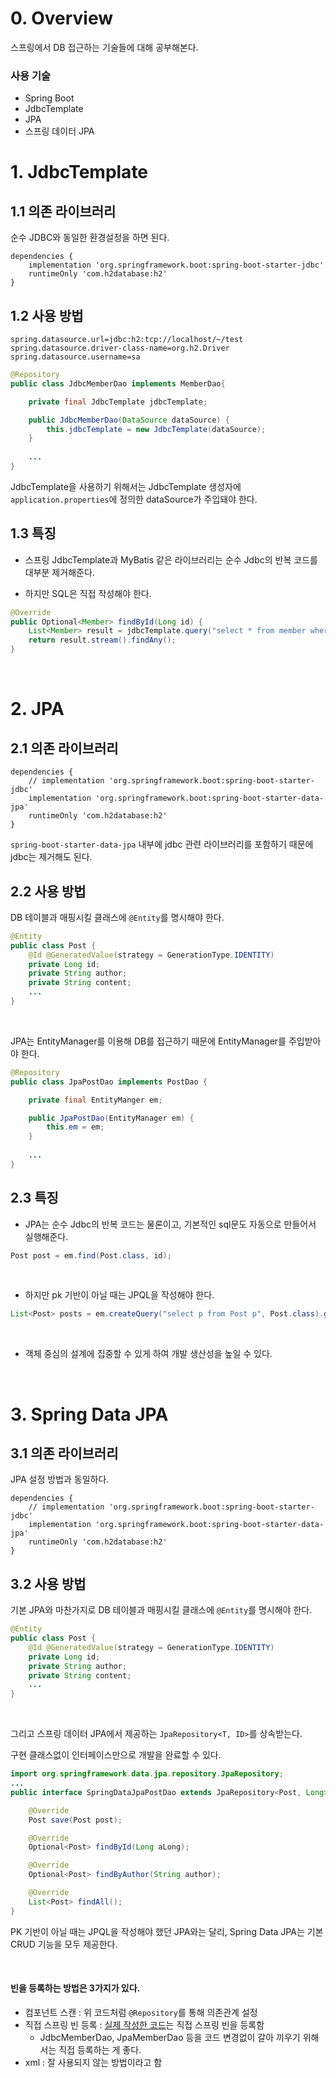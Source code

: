 # 0. Overview

스프링에서 DB 접근하는 기술들에 대해 공부해본다.

### 사용 기술
- Spring Boot
- JdbcTemplate
- JPA
- 스프링 데이터 JPA

# 1. JdbcTemplate

## 1.1 의존 라이브러리

순수 JDBC와 동일한 환경설정을 하면 된다.

```
dependencies {
    implementation 'org.springframework.boot:spring-boot-starter-jdbc'
    runtimeOnly 'com.h2database:h2'
}
```

## 1.2 사용 방법

```properties
spring.datasource.url=jdbc:h2:tcp://localhost/~/test
spring.datasource.driver-class-name=org.h2.Driver
spring.datasource.username=sa
```

```java
@Repository
public class JdbcMemberDao implements MemberDao{

    private final JdbcTemplate jdbcTemplate;

    public JdbcMemberDao(DataSource dataSource) {
        this.jdbcTemplate = new JdbcTemplate(dataSource);
    }
    
    ...
}
```

JdbcTemplate을 사용하기 위해서는 JdbcTemplate 생성자에 `application.properties`에 정의한 dataSource가 주입돼야 한다.

## 1.3 특징
- 스프링 JdbcTemplate과 MyBatis 같은 라이브러리는 순수 Jdbc의 반복 코드를 대부분 제거해준다.

- 하지만 SQL은 직접 작성해야 한다.

```java
@Override
public Optional<Member> findById(Long id) {
    List<Member> result = jdbcTemplate.query("select * from member where id = ?", memberRowMapper(), id);
    return result.stream().findAny();
}
```

<br>

# 2. JPA

## 2.1 의존 라이브러리

```
dependencies {
    // implementation 'org.springframework.boot:spring-boot-starter-jdbc'
    implementation 'org.springframework.boot:spring-boot-starter-data-jpa'
    runtimeOnly 'com.h2database:h2'
}
```

`spring-boot-starter-data-jpa` 내부에 jdbc 관련 라이브러리를 포함하기 때문에 jdbc는 제거해도 된다.

## 2.2 사용 방법

DB 테이블과 매핑시킬 클래스에 `@Entity`를 명시해야 한다.

```java
@Entity
public class Post {
    @Id @GeneratedValue(strategy = GenerationType.IDENTITY)
    private Long id;
    private String author;
    private String content;
    ...
}
```

<br>

JPA는 EntityManager를 이용해 DB를 접근하기 때문에 EntityManager를 주입받아야 한다.

```java
@Repository
public class JpaPostDao implements PostDao {

    private final EntityManger em;

    public JpaPostDao(EntityManager em) {
        this.em = em;
    }
    
    ...
}
```

## 2.3 특징

- JPA는 순수 Jdbc의 반복 코드는 물론이고, 기본적인 sql문도 자동으로 만들어서 실행해준다.

```java
Post post = em.find(Post.class, id);
```
<br>

- 하지만 pk 기반이 아닐 때는 JPQL을 작성해야 한다.

````java
List<Post> posts = em.createQuery("select p from Post p", Post.class).getResultList();
````
<br>

- 객체 중심의 설계에 집중할 수 있게 하여 개발 생산성을 높일 수 있다.

<br>

# 3. Spring Data JPA

## 3.1 의존 라이브러리

JPA 설정 방법과 동일하다.

```
dependencies {
    // implementation 'org.springframework.boot:spring-boot-starter-jdbc'
    implementation 'org.springframework.boot:spring-boot-starter-data-jpa'
    runtimeOnly 'com.h2database:h2'
}
```

## 3.2 사용 방법

기본 JPA와 마찬가지로 DB 테이블과 매핑시킬 클래스에 `@Entity`를 명시해야 한다.

```java
@Entity
public class Post {
    @Id @GeneratedValue(strategy = GenerationType.IDENTITY)
    private Long id;
    private String author;
    private String content;
    ...
}
```

<br>

그리고 스프링 데이터 JPA에서 제공하는 `JpaRepository<T, ID>`를 상속받는다.

구현 클래스없이 인터페이스만으로 개발을 완료할 수 있다.

```java
import org.springframework.data.jpa.repository.JpaRepository;
...
public interface SpringDataJpaPostDao extends JpaRepository<Post, Long>, PostDao {

    @Override
    Post save(Post post);

    @Override
    Optional<Post> findById(Long aLong);

    @Override
    Optional<Post> findByAuthor(String author);

    @Override
    List<Post> findAll();
}

```

PK 기반이 아닐 때는 JPQL을 작성해야 했던 JPA와는 달리, Spring Data JPA는 기본 CRUD 기능을 모두 제공한다.

<br>

#### 빈을 등록하는 방법은 3가지가 있다.
- 컴포넌트 스캔 : 위 코드처럼 `@Repository`를 통해 의존관계 설정
- 직접 스프링 빈 등록 : [실제 작성한 코드](https://github.com/dolgodolah/TIL/blob/master/practice-code/spring-jdbc/src/main/java/com/example/springjdbc/SpringConfig.java)는 직접 스프링 빈을 등록함
    - JdbcMemberDao, JpaMemberDao 등을 코드 변경없이 갈아 끼우기 위해서는 직접 등록하는 게 좋다.
- xml : 잘 사용되지 않는 방법이라고 함
